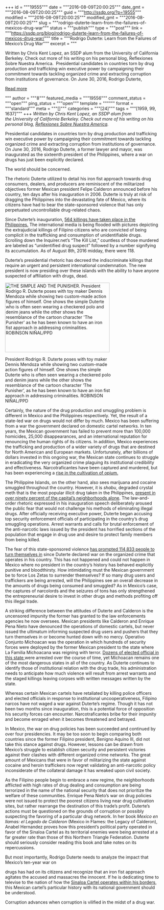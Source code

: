 +++
id = """19555"""
date = """2016-08-09T20:00:25"""
date_gmt = """2016-08-09T20:00:25"""
guid = """http://ssdp.org/?p=19555"""
modified = """2016-08-09T20:00:25"""
modified_gmt = """2016-08-09T20:00:25"""
slug = """rodrigo-duterte-learn-from-the-failures-of-mexicos-drug-war"""
status = """publish"""
type = """post"""
link = """https://ssdp.org/blog/rodrigo-duterte-learn-from-the-failures-of-mexicos-drug-war/"""
title = """Rodrigo Duterte: Learn from the Failures of Mexico’s Drug War"""
excerpt = """<p>Written by Chris Kent Lopez, an SSDP alum from the University of California Berkeley. Check out more of his writing on his personal blog, Reflexiones Sobre Nuestra America.  Presidential candidates in countries torn by drug production and trafficking win executive power by campaigning their commitment towards tackling organized crime and extracting corruption from institutions of governance. On June 30, 2016, Rodrigo Duterte,</p>
<div class="h10"></div>
<p><a class="more-link2 flat" href="https://ssdp.org/blog/rodrigo-duterte-learn-from-the-failures-of-mexicos-drug-war/">Read more</a></p>
"""
author = """8"""
featured_media = """19556"""
comment_status = """open"""
ping_status = """open"""
template = """"""
format = """standard"""
meta = """[]"""
categories = """[24]"""
tags = """[1959, 99, 1637]"""
+++
<em>Written by Chris Kent Lopez, an SSDP alum from the University of California Berkeley. Check out more of his writing on his personal blog, <a href="https://hastalavictoriablog.wordpress.com/">Reflexiones Sobre Nuestra America</a>. </em>

Presidential candidates in countries torn by drug production and trafficking win executive power by campaigning their commitment towards tackling organized crime and extracting corruption from institutions of governance. On June 30, 2016, Rodrigo Duterte, a former lawyer and mayor, was inaugurated as the sixteenth president of the Philippines, where a war on drugs has just been explicitly declared.

The world should be concerned.

The rhetoric Duterte utilized to detail his iron fist approach towards drug consumers, dealers, and producers are reminiscent of the militarized objectives former Mexican president Felipe Calderon announced before his country, ten days after his inauguration in 2006. Duterte is truly at risk of dragging the Philippines into the devastating fate of Mexico, where its citizens have had to bear the state-sponsored violence that has only perpetuated uncontrollable drug-related chaos.

Since Duterte’s inauguration, <a href="http://newsinfo.inquirer.net/794598/kill-list-drugs-duterte">564 killings have taken place in the Philippines.</a> The international media is being flooded with pictures depicting the extrajudicial killings of Filipino citizens who are convicted of being complicit in the trafficking and consumption of unidentifiable drugs. Scrolling down the <span class="skimlinks-unlinked">Inquirer.net’s</span> “The Kill List,” countless of those murdered are labeled as “unidentified drug suspect” followed by a number signifying its accumulation. As of August 8th, 2016 midday, there were 118.

Duterte’s presidential rhetoric has decreed the indiscriminate killings that require an urgent and persistent international condemnation. The new president is now presiding over these islands with the ability to have anyone suspected of affiliation with drugs, dead.

<div id="attachment_19556" style="width: 351px" class="wp-caption alignleft"><a href="/assets/duterte-punisher.jpg"><img class=" wp-image-19556" src="http://ssdp.org/assets/duterte-punisher-300x200.jpg" alt="THE SIMPLE AND THE PUNISHER. President Rodrigo R. Duterte poses with toy maker Dennis Mendoza while showing two custom-made action figures of himself. One shows the simple Duterte who is often seen wearing a checkered polo and denim jeans while the other shows the resemblance of the cartoon character 'The Punisher' as he has been known to have an iron fist approach in addressing criminalities. ROBINSON NIÑAL/PPD" width="341" height="227" /></a><p class="wp-caption-text">President Rodrigo R. Duterte poses with toy maker Dennis Mendoza while showing two custom-made action figures of himself. One shows the simple Duterte who is often seen wearing a checkered polo and denim jeans while the other shows the resemblance of the cartoon character &#8216;The Punisher&#8217;, as he has been known to have an iron fist approach in addressing criminalities. ROBINSON NIÑAL/PPD</p></div>

Certainly, the nature of the drug production and smuggling problem is different in Mexico and the Philippines respectively. Yet, the result of a state-led war on drugs would not differ by much. Mexico has been suffering from a war the government declared on domestic cartel networks. In ten years, the Mexican government has failed to prevent more than 100,000 homicides, 25,000 disappearances, and an international reputation for renouncing the human rights of its citizens. In addition, Mexico experiences the trafficking and production of a wider variety of drugs that are destined for North American and European markets. Unfortunately, after billions of dollars invested in this ongoing war, the Mexican state continues to struggle in eradicating the very organized crime plaguing its institutional credibility and effectiveness. Narcotraficantes have been captured and murdered, but has been experiencing a <a href="https://www.unodc.org/documents/wdr2015/World_Drug_Report_2015.pdf">rise in the cultivation of opium.</a>

The Philippine Islands, on the other hand, also sees marijuana and cocaine smuggled throughout the country. However, it is <i>shabu</i>, degraded crystal meth that is the most popular illicit drug taken in the Philippines, <a href="https://news.vice.com/video/crystal-meth-and-cartels-in-the-philippines-the-shabu-trap-trailer">present in over ninety percent of the capital’s neighborhoods alone</a>. The law-and-order rhetoric expressed in his inauguration speech deliberately aroused the public fear that would not challenge his methods of eliminating illegal drugs. After officially receiving executive power, Duterte began accusing top security enforcement officials of participating in the country’s drug smuggling operations. Arrest warrants and calls for brutal enforcement of the anti-narcotic laws issued by the president has horrified sections of the population that engage in drug use and desire to protect family members from being killed.

The fear of this state-sponsored violence <a href="http://www.nytimes.com/2016/08/03/world/asia/philippines-duterte-drug-killing.html?_r=0">has prompted 114,833 people to turn themselves in</a> since Duterte declared war on the organized crime that operates in his country. This has not happened and could not happen in Mexico where no president in the country’s history has behaved explicitly punitive and bloodthirsty. How intimidating must the Mexican government be to force Los Zetas to surrender themselves? If so many drug users and traffickers are being arrested, will the Philippines see an overall decrease in the amounts of drugs being consumed and smuggled? As in Mexico’s case, the captures of narcolords and the seizures of tons has only strengthened the entrepreneurial desire to invest in other drugs and methods profiting off this illegal trade.

A striking difference between the attitudes of Duterte and Calderon is the uncensored impunity the former has granted to the law enforcements agencies he now oversees. Mexican presidents like Calderon and Enrique Pena Nieto have denounced the operations of domestic cartels, but never issued the ultimatum informing suspected drug users and pushers that they turn themselves in or become hunted down with no mercy. Operativo Conjunto Michoacan was the operation in which hundreds of security forces were deployed by the former Mexican president to the state where La Familia Michoacana was reigning with terror. <a href="http://www.milenio.com/politica/seguridad-estrategias_Michoacan-Calderon_Michoacan-Pena_Nieto_Michoacan-violencia_0_226177863.html">Dozens of elected official in this state </a>were arrested over the course of time, yet Michoacan remains one of the most dangerous states in all of the country. As Duterte continues to identify those of institutional relation with the drug trade, his administration needs to anticipate how much violence will result from arrest warrants and the staged killings leaving corpses with written messages written by the state.

Whereas certain Mexican cartels have retaliated by killing police officers and elected officials in response to institutional uncooperativeness, Filipino narcos have not waged a war against Duterte’s regime. Though it has not been two months since inauguration, this is a potential force of opposition his security forces can encounter. Narcotraficantes bribe for their impunity and become enraged when it becomes threatened and betrayed.

In Mexico, the war on drug policies has been succeeded and continued by over four presidencies. It may be too soon to begin comparing both countries since the former Filipino president, Benigno Aquino III, did not take this stance against drugs. However, lessons can be drawn from Mexico’s struggle to establish citizen security and persistent victories against their clashes with different organized crime networks. The great amount of Mexicans that were in favor of militarizing the state against cocaine and heroin traffickers now regret validating an anti-narcotic policy inconsiderate of the collateral damage it has wreaked upon civil society.

As the Filipino people begin to embrace a new regime, the neighborhoods afflicted with high rates of drug dealing and consumption are being terrorized in the name of the national security that does not prioritize the welfare of these communities. Enrique Pena Nieto’s war on drug policies were not issued to protect the poorest citizens living near drug cultivation sites, but rather rearrange the destination of this trade’s profit. Duterte’s actions must be questioned on the grounds of corruption or possibly suspecting the favoring of a particular drug network. In her book <i>Mexico en llamas: el Legado de Calderon </i>(Mexico in Flames: the Legacy of Calderon), Anabel Hernandez proves how this president’s political party operated in favor of the Sinaloa Cartel as its territorial enemies were being arrested at a far greater rate than those of this Northern Triangle Federation. Duterte should seriously consider reading this book and take notes on its repercussions.

But most importantly, Rodrigo Duterte needs to analyze the impact that Mexico’s ten-year war on

drugs has had on its citizens and recognize that an iron fist approach agitates the accused and massacres the innocent. If he is dedicating time to televise to the nation of how the <a href="http://globalnation.inquirer.net/142329/duterte-sinaloa-drug-cartel-is-actively-operating-in-ph">Sinaloa Cartel operates within his borders</a>, this Mexican cartel’s particular history with its national government should be understood.

Corruption advances when corruption is vilified in the midst of a drug war.
